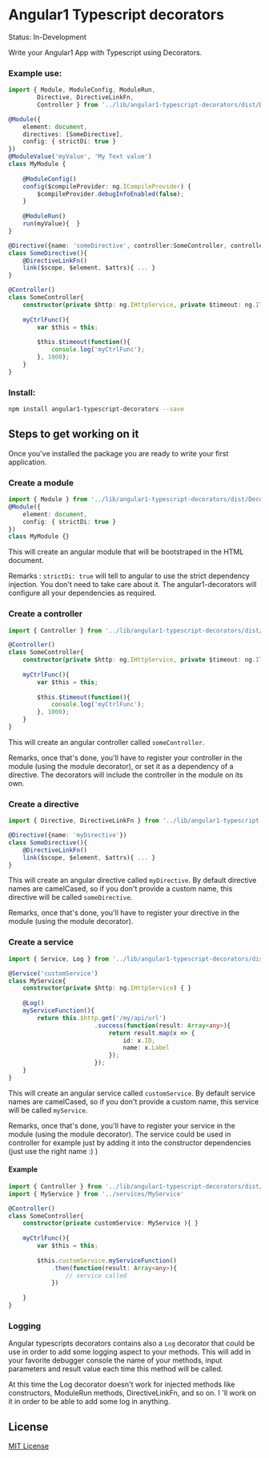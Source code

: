 # Angular1 Typescript decorators

Status: In-Development

Write your Angular1 App with Typescript using Decorators.
### Example use:

```ts
import { Module, ModuleConfig, ModuleRun, 
        Directive, DirectiveLinkFn, 
        Controller } from '../lib/angular1-typescript-decorators/dist/Decorators';

@Module({
    element: document,
    directives: [SomeDirective],
    config: { strictDi: true }
})
@ModuleValue('myValue', 'My Text value')
class MyModule {
    
    @ModuleConfig()
    config($compileProvider: ng.ICompileProvider) {
        $compileProvider.debugInfoEnabled(false);
    }
    
    @ModuleRun()
    run(myValue){  }
}

@Directive({name: 'someDirective', controller:SomeController, controllerAs:'myCtrl'})
class SomeDirective(){
    @DirectiveLinkFn()
    link($scope, $element, $attrs){ ... }
}

@Controller()
class SomeController{
    constructor(private $http: ng.IHttpService, private $timeout: ng.ITimeoutService, private $scope: ){ }
    
    myCtrlFunc(){
        var $this = this;
        
        $this.$timeout(function(){
            console.log('myCtrlFunc');
        }, 1000);
    }
}
```

### Install:

```bash
npm install angular1-typescript-decorators --save
```

## Steps to get working on it

Once you've installed the package you are ready to write your first application.

### Create a module

```ts
import { Module } from '../lib/angular1-typescript-decorators/dist/Decorators';
@Module({
    element: document,
    config: { strictDi: true }
})
class MyModule {}
```

This will create an angular module that will be bootstraped in the HTML document.

Remarks : `strictDi: true` will tell to angular to use the strict dependency injection. You don't need to take care about it. The angular1-decorators will configure all your dependencies as required.

### Create a controller
```ts
import { Controller } from '../lib/angular1-typescript-decorators/dist/Decorators';

@Controller()
class SomeController{
    constructor(private $http: ng.IHttpService, private $timeout: ng.ITimeoutService, private $scope: ){ }
    
    myCtrlFunc(){
        var $this = this;
        
        $this.$timeout(function(){
            console.log('myCtrlFunc');
        }, 1000);
    }
}
```

This will create an angular controller called ```someController```. 

Remarks, once that's done, you'll have to register your controller in the module (using the module decorator), or set it as a dependency of a directive. The decorators will include the controller in the module on its own.

### Create a directive
```ts
import { Directive, DirectiveLinkFn } from '../lib/angular1-typescript-decorators/dist/Decorators';

@Directive({name: 'myDirective'})
class SomeDirective(){
    @DirectiveLinkFn()
    link($scope, $element, $attrs){ ... }
}
```

This will create an angular directive called ```myDirective```.
By default directive names are camelCased, so if you don't provide a custom name, this directive will be called ```someDirective```.

Remarks, once that's done, you'll have to register your directive in the module (using the module decorator).

### Create a service

```ts
import { Service, Log } from '../lib/angular1-typescript-decorators/dist/Decorators';

@Service('customService')
class MyService{
    constructor(private $http: ng.IHttpService) { }
    
    @Log()
    myServiceFunction(){
        return this.$http.get('/my/api/url')
                        .success(function(result: Array<any>){
                            return result.map(x => {
                                id: x.ID,
                                name: x.Label
                            });
                        });
    }
}
```
This will create an angular service called ```customService```. By default service names are camelCased, so if you don't provide a custom name, this service will be called ```myService```.

Remarks, once that's done, you'll have to register your service in the module (using the module decorator).
The service could be used in controller for example just by adding it into the constructor dependencies (just use the right name :) )

#### Example

```ts
import { Controller } from '../lib/angular1-typescript-decorators/dist/Decorators';
import { MyService } from '../services/MyService'

@Controller()
class SomeController{
    constructor(private customService: MyService ){ }
    
    myCtrlFunc(){
        var $this = this;
        
        $this.customService.myServiceFunction()
            .then(function(result: Array<any>){
                // service called
            })
        
    }
}
```

### Logging

Angular typescripts decorators contains also a ```Log``` decorator that could be use in order to add some logging aspect to your methods. This will add in your favorite debugger console the name of your methods, input parameters and result value each time this method will be called. 

At this time the Log decorator doesn't work for injected methods like constructors, ModuleRun methods, DirectiveLinkFn, and so on. I 'll work on it in order to be able to add some log in anything.

## License

[MIT License](http://ilee.mit-license.org)
